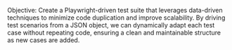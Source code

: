 Objective: Create a Playwright-driven test suite that leverages data-driven techniques to minimize code duplication and improve scalability. By driving test scenarios from a JSON object, we can dynamically adapt each test case without repeating code, ensuring a clean and maintainable structure as new cases are added.
